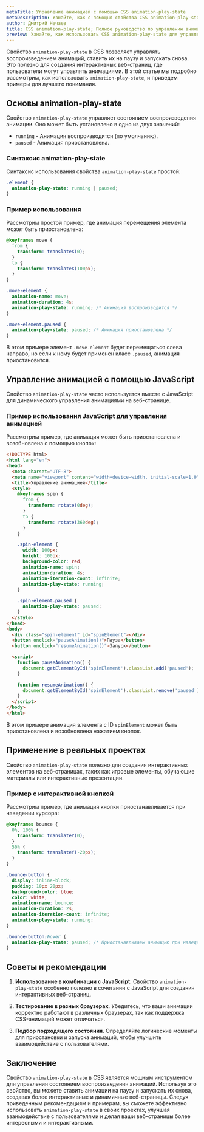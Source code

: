 ```yaml
---
metaTitle: Управление анимацией с помощью CSS animation-play-state
metaDescription: Узнайте, как с помощью свойства CSS animation-play-state ставить анимации на паузу и запускать их снова. Полное руководство с примерами.
author: Дмитрий Нечаев
title: CSS animation-play-state; Полное руководство по управлению анимациями
preview: Узнайте, как использовать CSS animation-play-state для управления анимациями. Полное руководство с примерами.
---
```


Свойство `animation-play-state` в CSS позволяет управлять воспроизведением анимаций, ставить их на паузу и запускать снова. Это полезно для создания интерактивных веб-страниц, где пользователи могут управлять анимациями. В этой статье мы подробно рассмотрим, как использовать `animation-play-state`, и приведем примеры для лучшего понимания.

## Основы animation-play-state

Свойство `animation-play-state` управляет состоянием воспроизведения анимации. Оно может быть установлено в одно из двух значений:

- `running` - Анимация воспроизводится (по умолчанию).
- `paused` - Анимация приостановлена.

### Синтаксис animation-play-state

Синтаксис использования свойства `animation-play-state` простой:

```css
.element {
  animation-play-state: running | paused;
}
```

### Пример использования

Рассмотрим простой пример, где анимация перемещения элемента может быть приостановлена:

```css
@keyframes move {
  from {
    transform: translateX(0);
  }
  to {
    transform: translateX(100px);
  }
}

.move-element {
  animation-name: move;
  animation-duration: 4s;
  animation-play-state: running; /* Анимация воспроизводится */
}

.move-element.paused {
  animation-play-state: paused; /* Анимация приостановлена */
}
```

В этом примере элемент `.move-element` будет перемещаться слева направо, но если к нему будет применен класс `.paused`, анимация приостановится.

## Управление анимацией с помощью JavaScript

Свойство `animation-play-state` часто используется вместе с JavaScript для динамического управления анимациями на веб-странице.

### Пример использования JavaScript для управления анимацией

Рассмотрим пример, где анимация может быть приостановлена и возобновлена с помощью кнопок:

```html
<!DOCTYPE html>
<html lang="en">
<head>
  <meta charset="UTF-8">
  <meta name="viewport" content="width=device-width, initial-scale=1.0">
  <title>Управление анимацией</title>
  <style>
    @keyframes spin {
      from {
        transform: rotate(0deg);
      }
      to {
        transform: rotate(360deg);
      }
    }

    .spin-element {
      width: 100px;
      height: 100px;
      background-color: red;
      animation-name: spin;
      animation-duration: 4s;
      animation-iteration-count: infinite;
      animation-play-state: running;
    }

    .spin-element.paused {
      animation-play-state: paused;
    }
  </style>
</head>
<body>
  <div class="spin-element" id="spinElement"></div>
  <button onclick="pauseAnimation()">Пауза</button>
  <button onclick="resumeAnimation()">Запуск</button>

  <script>
    function pauseAnimation() {
      document.getElementById('spinElement').classList.add('paused');
    }

    function resumeAnimation() {
      document.getElementById('spinElement').classList.remove('paused');
    }
  </script>
</body>
</html>
```

В этом примере анимация элемента с ID `spinElement` может быть приостановлена и возобновлена нажатием кнопок.

## Применение в реальных проектах

Свойство `animation-play-state` полезно для создания интерактивных элементов на веб-страницах, таких как игровые элементы, обучающие материалы или интерактивные презентации.

### Пример с интерактивной кнопкой

Рассмотрим пример, где анимация кнопки приостанавливается при наведении курсора:

```css
@keyframes bounce {
  0%, 100% {
    transform: translateY(0);
  }
  50% {
    transform: translateY(-20px);
  }
}

.bounce-button {
  display: inline-block;
  padding: 10px 20px;
  background-color: blue;
  color: white;
  animation-name: bounce;
  animation-duration: 2s;
  animation-iteration-count: infinite;
  animation-play-state: running;
}

.bounce-button:hover {
  animation-play-state: paused; /* Приостанавливаем анимацию при наведении */
}
```

## Советы и рекомендации

1. **Использование в комбинации с JavaScript**. Свойство `animation-play-state` особенно полезно в сочетании с JavaScript для создания интерактивных веб-страниц.

2. **Тестирование в разных браузерах**. Убедитесь, что ваши анимации корректно работают в различных браузерах, так как поддержка CSS-анимаций может отличаться.

3. **Подбор подходящего состояния**. Определяйте логические моменты для приостановки и запуска анимаций, чтобы улучшить взаимодействие с пользователями.

## Заключение

Свойство `animation-play-state` в CSS является мощным инструментом для управления состоянием воспроизведения анимаций. Используя это свойство, вы можете ставить анимации на паузу и запускать их снова, создавая более интерактивные и динамичные веб-страницы. Следуя приведенным рекомендациям и примерам, вы сможете эффективно использовать `animation-play-state` в своих проектах, улучшая взаимодействие с пользователями и делая ваши веб-страницы более интересными и интерактивными.